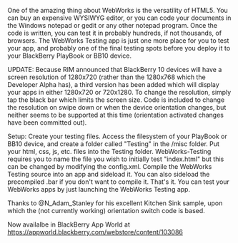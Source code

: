 One of the amazing thing about WebWorks is the versatility of HTML5. You can buy an expensive WYSIWYG editor, or you can code your documents in the Windows notepad or gedit or any other notepad program. Once the code is written, you can test it in probably hundreds, if not thousands, of browsers.
The WebWorks Testing app is just one more place for you to test your app, and probably one of the final testing spots before you deploy it to your BlackBerry PlayBook or BB10 device.

UPDATE: Because RIM announced that BlackBerry 10 devices will have a screen resolution of 1280x720 (rather than the 1280x768 which the Developer Alpha has), a third version has been added which will display your apps in either 1280x720 or 720x1280. To change the resolution, simply tap the black bar which limits the screen size. Code is included to change the resolution on swipe down or when the device orientation changes, but neither seems to be supported at this time (orientation activated changes have been committed out).

Setup:
Create your testing files. Access the filesystem of your PlayBook or BB10 device, and create a folder called "Testing" in the /misc folder.
Put your html, css, js, etc. files into the Testing folder. WebWorks-Testing requires you to name the file you wish to initially test "index.html" but this can be changed by modifying the config.xml.
Compile the WebWorks Testing source into an app and sideload it. You can also sideload the precompiled .bar if you don't want to compile it.
That's it. You can test your WebWorks apps by just launching the WebWorks Testing app.

Thanks to @N_Adam_Stanley for his excellent Kitchen Sink sample, upon which the (not currently working) orientation switch code is based.

Now availalbe in BlackBerry App World at https://appworld.blackberry.com/webstore/content/103086
